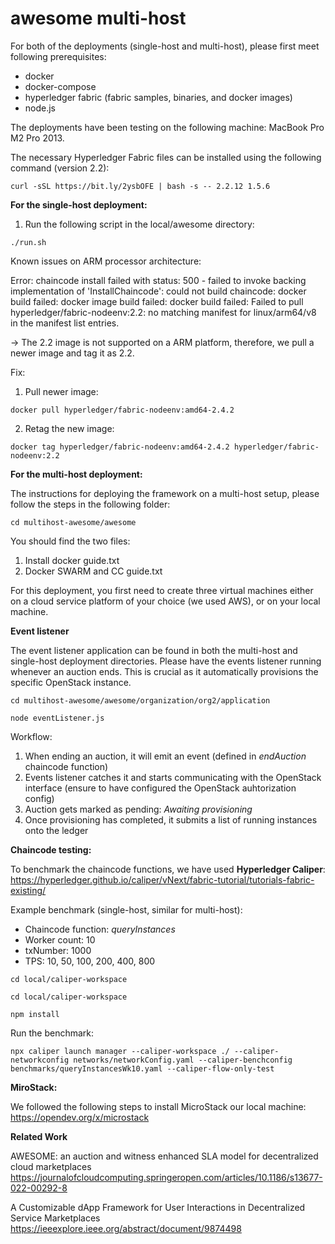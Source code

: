 # awesome multi-host

For both of the deployments (single-host and multi-host), please first meet following prerequisites:

 * docker
 * docker-compose
 * hyperledger fabric (fabric samples, binaries, and docker images)
 * node.js

The deployments have been testing on the following machine: MacBook Pro M2 Pro 2013.

The necessary Hyperledger Fabric files can be installed using the following command (version 2.2):

```
curl -sSL https://bit.ly/2ysbOFE | bash -s -- 2.2.12 1.5.6
```

**For the single-host deployment:**

1. Run the following script in the local/awesome directory:

```
./run.sh
```

Known issues on ARM processor architecture:

Error: chaincode install failed with status: 500 - failed to invoke backing implementation of 'InstallChaincode': could not build chaincode: docker build failed: docker image build failed: docker build failed: Failed to pull hyperledger/fabric-nodeenv:2.2: no matching manifest for linux/arm64/v8 in the manifest list entries.

-> The 2.2 image is not supported on a ARM platform, therefore, we pull a newer image and tag it as 2.2.

Fix: 

1. Pull newer image:
```
docker pull hyperledger/fabric-nodeenv:amd64-2.4.2
```

2. Retag the new image:
```
docker tag hyperledger/fabric-nodeenv:amd64-2.4.2 hyperledger/fabric-nodeenv:2.2
```


**For the multi-host deployment:**

The instructions for deploying the framework on a multi-host setup, please follow the steps in the following folder:

```
cd multihost-awesome/awesome
```

You should find the two files:

1. Install docker guide.txt
2. Docker SWARM and CC guide.txt

For this deployment, you first need to create three virtual machines either on a cloud service platform of your choice (we used AWS), or on your local machine.

**Event listener**

The event listener application can be found in both the multi-host and single-host deployment directories.
Please have the events listener running whenever an auction ends. This is crucial as it automatically provisions the specific OpenStack instance.

```
cd multihost-awesome/awesome/organization/org2/application
```

```
node eventListener.js
```

Workflow:

1. When ending an auction, it will emit an event (defined in *endAuction* chaincode function)
2. Events listener catches it and starts communicating with the OpenStack interface (ensure to have configured the OpenStack auhtorization config)
3. Auction gets marked as pending: *Awaiting provisioning*
4. Once provisioning has completed, it submits a list of running instances onto the ledger

**Chaincode testing:**

To benchmark the chaincode functions, we have used **Hyperledger Caliper**: https://hyperledger.github.io/caliper/vNext/fabric-tutorial/tutorials-fabric-existing/

Example benchmark (single-host, similar for multi-host):

* Chaincode function: *queryInstances*
* Worker count: 10
* txNumber: 1000
* TPS: 10, 50, 100, 200, 400, 800

```
cd local/caliper-workspace
```

```
cd local/caliper-workspace
```

```
npm install
```
Run the benchmark:
```
npx caliper launch manager --caliper-workspace ./ --caliper-networkconfig networks/networkConfig.yaml --caliper-benchconfig benchmarks/queryInstancesWk10.yaml --caliper-flow-only-test
```


**MiroStack:**

We followed the following steps to install MicroStack our local machine: https://opendev.org/x/microstack

**Related Work**

AWESOME: an auction and witness enhanced SLA model for decentralized cloud marketplaces
https://journalofcloudcomputing.springeropen.com/articles/10.1186/s13677-022-00292-8

A Customizable dApp Framework for User Interactions in Decentralized Service Marketplaces
https://ieeexplore.ieee.org/abstract/document/9874498

